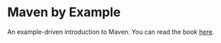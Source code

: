 Maven by Example
================

An example-driven introduction to Maven.
You can read the book [here](http://books.sonatype.com/mvnex-book/reference/public-book.html).

